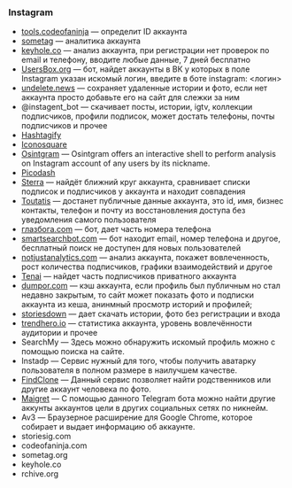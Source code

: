 ### Instagram

* [tools.codeofaninja](https://www.codeofaninja.com/tools/) — определит ID аккаунта
* [sometag](http://ww1.sometag.org/?usid=20&utid=12777585846) — аналитика аккаунта
* [keyhole.co](https://keyhole.co/) — анализ аккаунта, при регистрации нет проверок по email и телефону, вводите любые данные, 7 дней бесплатно
* [UsersBox.org](https://usersbox.org/) — бот, найдет аккаунты в ВК у которых в поле Instagram указан искомый логин, введите в боте  instagram: <логин>
* [undelete.news](http://ww7.undelete.news/?usid=15&utid=28442490317) — сохраняет удаленные истории и фото, если нет аккаунта просто добавьте его на сайт для слежки за ним
* @instagent_bot — скачивает посты, истории, igtv, коллекции подписчиков, профили подписок, может достать телефоны, почты подписчиков и прочее
* [Hashtagify](http://hashtagify.me)
* [Iconosquare](http://iconosquare.com)
* [Osintgram](https://github.com/Datalux/Osintgram) — Osintgram offers an interactive shell to perform analysis on Instagram account of any users by its nickname. 
* [Picodash](https://www.picodash.com)
* [Sterra](https://github.com/novitae/sterraxcyl) — найдёт ближний круг аккаунта, сравнивает списки подписок и подписчиков у аккаунта и находит совпадения
* [Toutatis](https://github.com/megadose/toutatis) — достанет публичные данные аккаунта, это id, имя, бизнес контакты, телефон и почту из восстановления доступа без уведомления самого пользователя
* [глазбога.com](https://глазбога.com/) — бот, дает часть номера телефона
* [smartsearchbot.com](https://t.me/smsearcherbot/) — бот находит email, номер телефона и другое, бесплатный поиск не доступен для новых пользователей
* [notjustanalytics.com](https://www.notjustanalytics.com/?gad_source=1&gclid=Cj0KCQjwgJyyBhCGARIsAK8LVLNmQqid4bjZl10se_07u9LfOzm9a6eHs8QjErkapYG-OFeDJFLny4MaApitEALw_wcB) — анализ аккаунта, покажет вовлеченность, рост количества подписчиков, графики взаимодействий и другое
* [Tenai](https://github.com/novitae/Tenai) — найдет часть подписчиков приватного аккаунта
* [dumpor.com](https://dumpoir.com/) — кэш аккаунта, если профиль был публичным но стал недавно закрытым, то сайт может показать фото и подписки аккаунта из кеша, анинмный просмотр историй и профилей;
* [storiesdown](https://storiesdown.com/) — дает скачать истории, фото без регистрации и входа
* [trendhero.io](https://trendhero.io/) — статистика аккаунта, уровень вовлечённости аудитории и прочее
* SearchMy — Здесь можно обнаружить искомый профиль можно с помощью поиска на сайте.
* Instadp — Сервис нужный для того, чтобы получить аватарку пользователя в полном размере в наилучшем качестве.
* [FindClone](https://findclone.ru/) — Данный сервис позволяет найти родственников или другие аккаунт человека по фото.
* [Maigret](https://t.me/osint_maigret_bot) — С помощью данного Telegram бота можно найти другие аккунты аккаунтов цели в других социальных сетях по никнейм. 
* Av3 — Браузерное расширение для Google Chrome, которое собирает и выдает информацию об аккаунте.
* storiesig.com 
* codeofaninja.com 
* sometag.org 
* keyhole.co 
* rchive.org 
